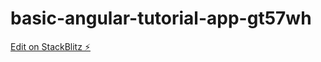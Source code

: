 # basic-angular-tutorial-app-gt57wh

[Edit on StackBlitz ⚡️](https://stackblitz.com/edit/basic-angular-tutorial-app-gt57wh)